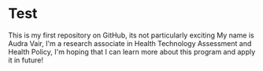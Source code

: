 Test
====

This is my first repository on GitHub, its not particularly exciting
My name is Audra Vair, I'm a research associate in Health Technology Assessment and Health Policy, I'm hoping that I can learn more about this program and apply it in future!
